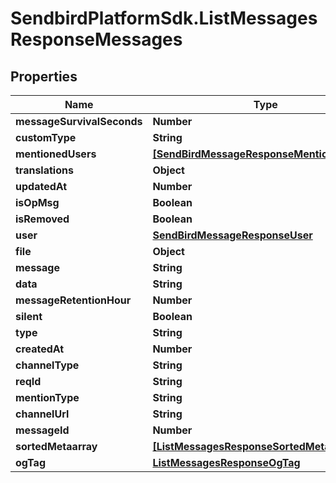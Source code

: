 # SendbirdPlatformSdk.ListMessagesResponseMessages

## Properties

Name | Type | Description | Notes
------------ | ------------- | ------------- | -------------
**messageSurvivalSeconds** | **Number** |  | [optional] 
**customType** | **String** |  | [optional] 
**mentionedUsers** | [**[SendBirdMessageResponseMentionedUsers]**](SendBirdMessageResponseMentionedUsers.md) |  | [optional] 
**translations** | **Object** |  | [optional] 
**updatedAt** | **Number** |  | [optional] 
**isOpMsg** | **Boolean** |  | [optional] 
**isRemoved** | **Boolean** |  | [optional] 
**user** | [**SendBirdMessageResponseUser**](SendBirdMessageResponseUser.md) |  | [optional] 
**file** | **Object** |  | [optional] 
**message** | **String** |  | [optional] 
**data** | **String** |  | [optional] 
**messageRetentionHour** | **Number** |  | [optional] 
**silent** | **Boolean** |  | [optional] 
**type** | **String** |  | [optional] 
**createdAt** | **Number** |  | [optional] 
**channelType** | **String** |  | [optional] 
**reqId** | **String** |  | [optional] 
**mentionType** | **String** |  | [optional] 
**channelUrl** | **String** |  | [optional] 
**messageId** | **Number** |  | [optional] 
**sortedMetaarray** | [**[ListMessagesResponseSortedMetaarray]**](ListMessagesResponseSortedMetaarray.md) |  | [optional] 
**ogTag** | [**ListMessagesResponseOgTag**](ListMessagesResponseOgTag.md) |  | [optional] 


